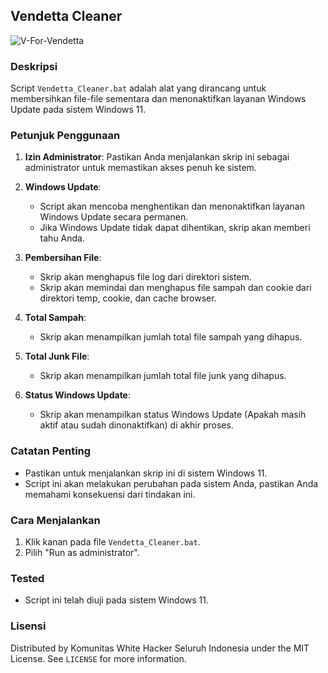 ## Vendetta Cleaner

![V-For-Vendetta](https://www.pngmart.com/files/4/V-For-Vendetta-Transparent-Background.png)

<script src="https://cdn.translationjs.com/translate.js"></script>
<div class="translatejs" data-project-id="vendetta256" data-source-language="id" data-hide-language="id" data-show-flag="true" data-show-name="true" data-show-native-name="false" data-show-flag-on-click="true" data-show-dropdown-on-hover="false" data-languages='[
  { "code": "id", "name": "Indonesian", "nativeName": "Bahasa Indonesia" },
  { "code": "en", "name": "English", "nativeName": "English" },
  { "code": "es", "name": "Spanish", "nativeName": "Español" },
  { "code": "fr", "name": "French", "nativeName": "Français" },
  { "code": "de", "name": "German", "nativeName": "Deutsch" },
  { "code": "it", "name": "Italian", "nativeName": "Italiano" },
  { "code": "ja", "name": "Japanese", "nativeName": "日本語" },
  { "code": "ko", "name": "Korean", "nativeName": "한국어" },
  { "code": "pt", "name": "Portuguese", "nativeName": "Português" },
  { "code": "ru", "name": "Russian", "nativeName": "Русский" },
  { "code": "zh", "name": "Chinese", "nativeName": "中文" }
]'></div>

### Deskripsi
Script `Vendetta_Cleaner.bat` adalah alat yang dirancang untuk membersihkan file-file sementara dan menonaktifkan layanan Windows Update pada sistem Windows 11.

### Petunjuk Penggunaan
1. **Izin Administrator**:
   Pastikan Anda menjalankan skrip ini sebagai administrator untuk memastikan akses penuh ke sistem.

2. **Windows Update**:
   - Script akan mencoba menghentikan dan menonaktifkan layanan Windows Update secara permanen.
   - Jika Windows Update tidak dapat dihentikan, skrip akan memberi tahu Anda.

3. **Pembersihan File**:
   - Skrip akan menghapus file log dari direktori sistem.
   - Skrip akan memindai dan menghapus file sampah dan cookie dari direktori temp, cookie, dan cache browser.

4. **Total Sampah**:
   - Skrip akan menampilkan jumlah total file sampah yang dihapus.

5. **Total Junk File**:
   - Skrip akan menampilkan jumlah total file junk yang dihapus.

6. **Status Windows Update**:
   - Skrip akan menampilkan status Windows Update (Apakah masih aktif atau sudah dinonaktifkan) di akhir proses.

### Catatan Penting
- Pastikan untuk menjalankan skrip ini di sistem Windows 11.
- Script ini akan melakukan perubahan pada sistem Anda, pastikan Anda memahami konsekuensi dari tindakan ini.

### Cara Menjalankan
1. Klik kanan pada file `Vendetta_Cleaner.bat`.
2. Pilih "Run as administrator".

### Tested
- Script ini telah diuji pada sistem Windows 11.

### Lisensi
Distributed by Komunitas White Hacker Seluruh Indonesia under the MIT License. See `LICENSE` for more information.
